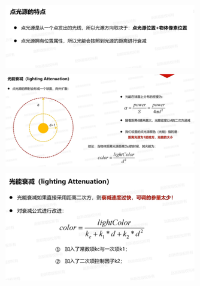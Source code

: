 ![输入图片说明](/imgs/2024-11-26/2dfpIGj5J1xnSsOp.png)

![输入图片说明](/imgs/2024-11-26/dHcTLRBK47oaLLKe.png)

![输入图片说明](/imgs/2024-11-26/CZ1U4Vk9RK3qmrLR.png)
<!--stackedit_data:
eyJoaXN0b3J5IjpbLTgyNTM5OTYxNiwtMTM4ODkxNzE4Ml19
-->